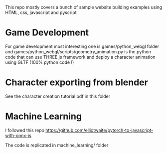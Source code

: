 This repo mostly covers a bunch of sample website building examples using HTML, css, javascript and pyscript

Game Development
================
For game development most interesting one is games/python_webgl folder and games/python_webgl/scripts/geometry_animation.py is the python code that can use THREE js framework and deploy a character animation using GLTF (100% python code !)

Character exporting from blender
=================================
See the character creation tutorial pdf in this folder


Machine Learning
================
I followed this repo
https://github.com/elliotwaite/pytorch-to-javascript-with-onnx-js

The code is replicated in machine_learning/ folder
